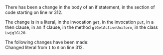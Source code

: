 There has been a change in the body of an if statement, in the section of code starting on line nr 312.
  
The change is in a literal, in the invocation ```get```, in the invocation ```put```, in a then clause, in an if clause, in the method ```glGetActiveUniform```, in the class ```LwjglGL20```.
  
The following changes have been made:  
Changed literal from ```1``` to ```0``` on line 312.  
